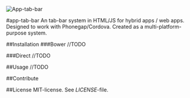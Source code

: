 ![App-tab-bar](https://i.imgur.com/T1tXqMF.png)

#app-tab-bar
An tab-bar system in HTML/JS for hybrid apps / web apps. Designed to work with Phonegap/Cordova. Created as a multi-platform-purpose system. 

##Installation 
###Bower
//TODO

###Direct
//TODO

##Usage
//TODO

##Contribute

##License 
MIT-license. See *LICENSE*-file.
